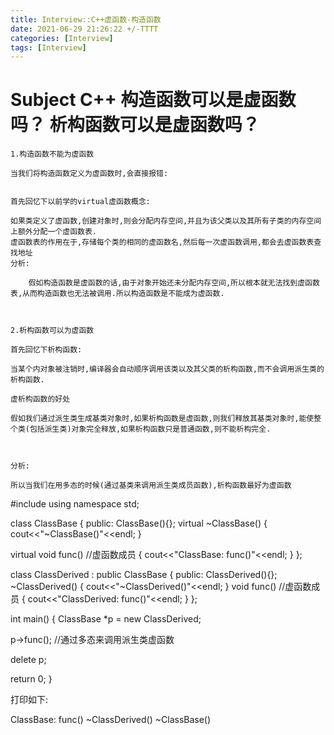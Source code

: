 ```yaml
---
title: Interview::C++虚函数-构造函数
date: 2021-06-29 21:26:22 +/-TTTT
categories: [Interview]
tags: [Interview]
---
```


# Subject  C++ 构造函数可以是虚函数吗？ 析构函数可以是虚函数吗？
	1.构造函数不能为虚函数

	当我们将构造函数定义为虚函数时,会直接报错:


	首先回忆下以前学的virtual虚函数概念:

	如果类定义了虚函数,创建对象时,则会分配内存空间,并且为该父类以及其所有子类的内存空间上额外分配一个虚函数表.
	虚函数表的作用在于,存储每个类的相同的虚函数名,然后每一次虚函数调用,都会去虚函数表查找地址
	分析:

		假如构造函数是虚函数的话,由于对象开始还未分配内存空间,所以根本就无法找到虚函数表,从而构造函数也无法被调用.所以构造函数是不能成为虚函数.

 

	2.析构函数可以为虚函数

	首先回忆下析构函数:

	当某个内对象被注销时,编译器会自动顺序调用该类以及其父类的析构函数,而不会调用派生类的析构函数.

	虚析构函数的好处

	假如我们通过派生类生成基类对象时,如果析构函数是虚函数,则我们释放其基类对象时,能使整个类(包括派生类)对象完全释放,如果析构函数只是普通函数,则不能析构完全.

 

	分析:

	所以当我们在用多态的时候(通过基类来调用派生类成员函数),析构函数最好为虚函数


#include <iostream>
using namespace std;

class ClassBase
{
public:
  ClassBase(){};
  virtual ~ClassBase()
  {
     cout<<"~ClassBase()"<<endl;
  }

  virtual void func()                         //虚函数成员
  {
      cout<<"ClassBase: func()"<<endl;
  }
};

class ClassDerived : public ClassBase
{
public:
  ClassDerived(){};
  ~ClassDerived()
  {
      cout<<"~ClassDerived()"<<endl;
  }
  void func()                    //虚函数成员
  {
      cout<<"ClassDerived: func()"<<endl;
  }
};

 int main()
{
   ClassBase *p = new  ClassDerived;

   p->func();                   //通过多态来调用派生类虚函数

   delete p;

   return 0;
}


打印如下:

ClassBase: func()
~ClassDerived()
~ClassBase()
